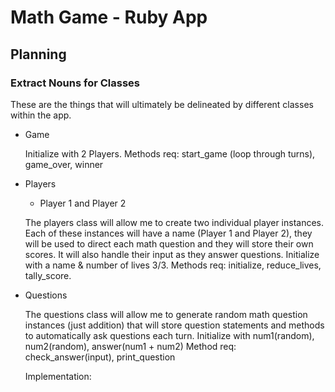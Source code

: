 # Math Game - Ruby App

## Planning

### Extract Nouns for Classes

These are the things that will ultimately be delineated by different classes within the app.

- Game 

  Initialize with 2 Players.
  Methods req: start_game (loop through turns), game_over, winner

- Players
  - Player 1 and Player 2

  The players class will allow me to create two individual player instances. Each of these instances will have a name (Player 1 and Player 2), they will be used to direct each math question and they will store their own scores. It will also handle their input as they answer questions.
  Initialize with a name & number of lives 3/3. 
  Methods req: initialize, reduce_lives, tally_score.

- Questions

  The questions class will allow me to generate random math question instances (just addition) that will store question statements and methods to automatically ask questions each turn.
  Initialize with num1(random), num2(random), answer(num1 + num2)
  Method req: check_answer(input), print_question

  Implementation:

  

